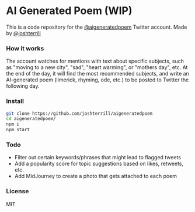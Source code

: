 # AI Generated Poem (WIP)

This is a code repository for the [@aigeneratedpoem](https://twitter.com/aigeneratedpoem) Twitter account. Made by [@joshterrill](https://twitter.com/joshterrill)

### How it works

The account watches for mentions with text about specific subjects, such as "moving to a new city", "sad", "heart warming", or "mothers day", etc. At 
the end of the day, it will find the most recommended subjects, and write an AI-generated poem (limerick, rhyming, ode, etc.) to be posted to Twitter the following day.

### Install

```bash
git clone https://github.com/joshterrill/aigeneratedpoem
cd aigeneratedpoem/
npm i
npm start
```

### Todo

* Filter out certain keywords/phrases that might lead to flagged tweets
* Add a popularity score for topic suggestions based on likes, retweets, etc.
* Add MidJourney to create a photo that gets attached to each poem

### License

MIT
